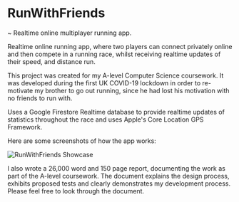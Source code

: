 # RunWithFriends
~ Realtime online multiplayer running app.

Realtime online running app, where two players can connect privately online and then compete in a running race, whilst receiving realtime updates of their speed, and distance run.

This project was created for my A-level Computer Science coursework. It was developed during the first UK COVID-19 lockdown in order to re-motivate my brother to go out running, since he had lost his motivation with no friends to run with.

Uses a Google Firestore Realtime database to provide realtime updates of statistics throughout the race and uses Apple's Core Location GPS Framework.

Here are some screenshots of how the app works:

![RunWithFriends Showcase](https://user-images.githubusercontent.com/59918630/196775387-dbbfc4a1-9a1c-4f70-a9b8-5d7f1ac21028.png)

I also wrote a 26,000 word and 150 page report, documenting the work as part of the A-level coursework. The document explains the design process, exhibits proposed tests and clearly demonstrates my development process. Please feel free to look through the document.
